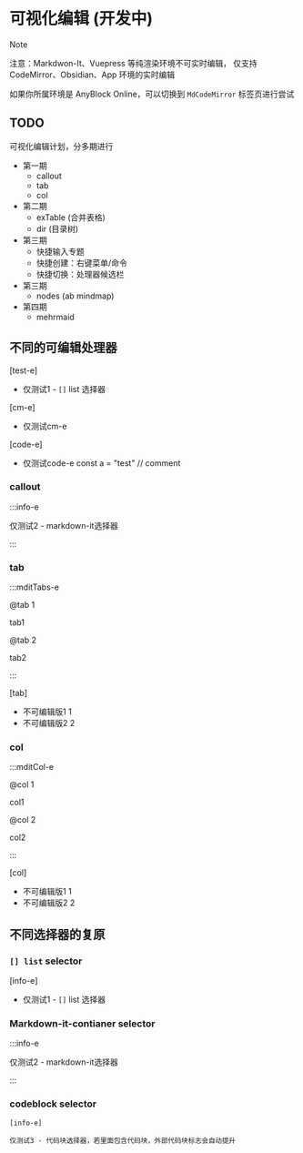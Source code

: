 # 可视化编辑 (开发中)

> [!note]
> 注意：Markdwon-It、Vuepress 等纯渲染环境不可实时编辑，
> 仅支持 CodeMirror、Obsidian、App 环境的实时编辑
> 
> 如果你所属环境是 AnyBlock Online，可以切换到 `MdCodeMirror` 标签页进行尝试

## TODO

可视化编辑计划，分多期进行

- 第一期
  - callout
  - tab
  - col
- 第二期
  - exTable (合并表格)
  - dir (目录树)
- 第三期
  - 快捷输入专题
  - 快捷创建：右键菜单/命令
  - 快捷切换：处理器候选栏
- 第三期
  - nodes (ab mindmap)
- 第四期
  - mehrmaid

## 不同的可编辑处理器

[test-e]

- 仅测试1 - `[]` list 选择器

[cm-e]

- 仅测试cm-e

[code-e]

- 仅测试code-e
  const a = "test" // comment

### callout

:::info-e

仅测试2 - markdown-it选择器

:::

### tab

:::mditTabs-e

@tab 1

tab1

@tab 2

tab2

:::

[tab]

- 不可编辑版1
  1
- 不可编辑版2
  2

### col

:::mditCol-e

@col 1

col1

@col 2

col2

:::

[col]

- 不可编辑版1
  1
- 不可编辑版2
  2

## 不同选择器的复原

### `[] list` selector

[info-e]

- 仅测试1 - `[]` list 选择器

### Markdown-it-contianer selector

:::info-e

仅测试2 - markdown-it选择器

:::

### codeblock selector

```anyblock
[info-e]

仅测试3 - 代码块选择器，若里面包含代码块，外部代码块标志会自动提升
```
